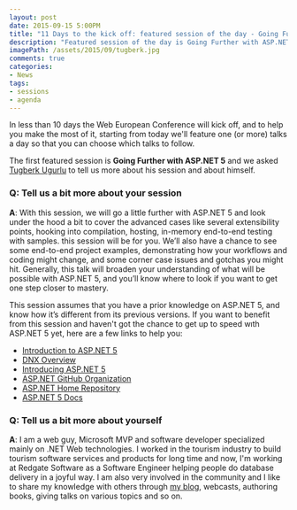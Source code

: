 ```yaml
---
layout: post
date: 2015-09-15 5:00PM
title: "11 Days to the kick off: featured session of the day - Going Further with ASP.NET 5 by Tugberk Ugurlu"
description: "Featured session of the day is Going Further with ASP.NET 5 by Tugberk Ugurlu"
imagePath: /assets/2015/09/tugberk.jpg
comments: true
categories:
- News
tags:
- sessions
- agenda
---
```


In less than 10 days the Web European Conference will kick off, and to help you make the most of it, starting from today we'll feature one (or more) talks a day so that you can choose which talks to follow.

The first featured session is **Going Further with ASP.NET 5** and we asked [Tugberk Ugurlu](http://www.tugberkugurlu.com/) to tell us more about his session and about himself.

### Q: Tell us a bit more about your session
**A**: With this session, we will go a little further with ASP.NET 5 and look under the hood a bit to cover the advanced cases like several extensibility points, hooking into compilation, hosting, in-memory end-to-end testing with samples. this session will be for you. We’ll also have a chance to see some end-to-end project examples, demonstrating how your workflows and coding might change, and some corner case issues and gotchas you might hit. Generally, this talk will broaden your understanding of what will be possible with ASP.NET 5, and you’ll know where to look if you want to get one step closer to mastery.

This session assumes that you have a prior knowledge on ASP.NET 5, and know how it’s different from its previous versions. If you want to benefit from this session and haven't got the chance to get up to speed wıth ASP.NET 5 yet, here are a few links to help you:

 - [Introduction to ASP.NET 5](http://docs.asp.net/en/latest/conceptual-overview/aspnet.html)
 - [DNX Overview](http://docs.asp.net/en/latest/dnx/overview.html)
 - [Introducing ASP.NET 5](https://channel9.msdn.com/Events/Build/2015/2-687)
 - [ASP.NET GitHub Organization](https://github.com/aspnet)
 - [ASP.NET Home Repository](https://github.com/aspnet/Home)
 - [ASP.NET 5 Docs](http://docs.asp.net/)

### Q: Tell us a bit more about yourself
**A**: I am a web guy, Microsoft MVP and software developer specialized mainly on .NET Web technologies. I worked in the tourism industry to build tourism software services and products for long time and now, I'm working at Redgate Software as a Software Engineer helping people do database delivery in a joyful way. I am also very involved in the community and I like to share my knowledge with others through [my blog](http://www.tugberkugurlu.com/), webcasts, authoring books, giving talks on various topics and so on.

